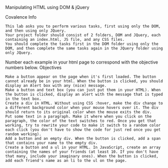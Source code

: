 
Manipulating HTML using DOM & jQuery

Covalence
Info

    This lab asks you to perform various tasks, first using only the DOM, and then using only JQuery.
    Your project folder should consist of 2 folders, DOM and JQuery, each containing an index.html, JS file, and any CSS files.
    You should complete the tasks first in the DOM folder using only the DOM, and then complete the same tasks again in the JQuery folder using only JQuery.

Number each example in your html page to correspond with the objective numbers below.
Objectives

    Make a button appear on the page when it's first loaded. The button cannot already be in your html. When the button is clicked, you should display an Alert box with any (nice) message.
    Make a button and text box (you can just put them in your HTML). When the button is clicked, display an alert with the message that is typed in the text box.
    Create a div in HTML. Without using CSS :hover, make the div change to a different background color when your mouse hovers over it. The div should return to its original color when the mouse exits the div.
    Put some text in a paragraph. Make it where when you click on the paragraph, the color of the text switches to red. Once you get that working, try to rewrite your code to make it switch to a random color each click (you don't have to show the code for just red once you get random working).
    Add a button and an empty div. When the button is clicked, add a span that contains your name to the empty div.
    Create a button and a ul in your HTML. In JavaScript, create an array containing the names of your friends (at least 10. If you don't have that many, include your imaginary ones). When the button is clicked, add each friend's name as an li to the ul on the page.

